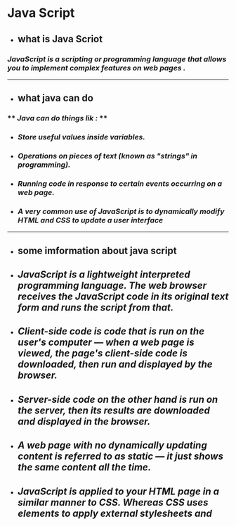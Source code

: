 

# Java Script 

- ## **what is Java Scriot**
 ### *JavaScript is a scripting or programming language that allows you to implement complex features on web pages .*
 ------
 - ## **what java can do**
 ### ** *Java can do things lik :* **
 - ### *Store useful values inside variables.*
 - ### *Operations on pieces of text (known as "strings" in programming).*
 - ### *Running code in response to certain events occurring on a web page.*
 - ### *A very common use of JavaScript is to dynamically modify HTML and CSS to update a user interface*
 ------
- ## **some imformation about java script**
 - ## *JavaScript is a lightweight interpreted programming language. The web browser receives the JavaScript code in its original text form and runs the script from that.* 

 - ## *Client-side code is code that is run on the user's computer — when a web page is viewed, the page's client-side code is downloaded, then run and displayed by the browser.*

 - ## *Server-side code on the other hand is run on the server, then its results are downloaded and displayed in the browser.*

 - ## *A web page with no dynamically updating content is referred to as static — it just shows the same content all the time.*

 - ## *JavaScript is applied to your HTML page in a similar manner to CSS. Whereas CSS uses <link> elements to apply external stylesheets and <style> elements to apply internal stylesheets to HTML, JavaScript only needs one friend in the world of HTML — the <script> element.*

 - ## *if we wanted to put our JavaScript file in html while the javav script file is seprate from html file we write the following command in html file*
  > <script src="script.js" defer></script>

  ### for more info click [HERE](https://developer.mozilla.org/en-US/docs/Learn/JavaScript/First_steps/What_is_JavaScript)
---------
- ## **What is a variable?**

- ### *A variable is a container for a value, like a number we might use in a sum, or a string that we might use as part of a sentence. But one special thing about variables is that their contained values can change.*

- ### *Another special thing about variables is that they can contain just about anything — not just strings and numbers. Variables can also contain complex data and even entire functions to do amazing things*

> Note: In JavaScript, all code instructions should end with a semi-colon (;) — your code may work correctly for single lines, but probably won't when you are writing multiple lines of code together. Try to get into the habit of including it.

- ### *The reasons are somewhat historical. Back when JavaScript was first created, there was only var. This works basically fine in most cases, but it has some issues in the way it works — its design can sometimes be confusing or downright annoying. So, let was created in modern versions of JavaScript, a new keyword for creating variables that works somewhat differently to var, fixing its issues in the process.*
- ### the camel case : *is the practice of writing phrases without spaces or punctuation, indicating the separation of words with a single capitalized letter, and the first word starting with either case*

## for more info about variables [HERE](https://developer.mozilla.org/en-US/docs/Learn/JavaScript/First_steps/Variables#strings)

## for more info about Java [HERE](https://developer.mozilla.org/en-US/docs/Web/JavaScript) and [HERE](https://www.w3schools.com/js/js_variables.asp)

